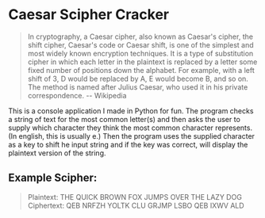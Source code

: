 # Caesar Scipher Cracker
>In cryptography, a Caesar cipher, also known as Caesar's cipher, the shift cipher, Caesar's code or Caesar shift, is one of the simplest and most widely known encryption techniques. It is a type of substitution cipher in which each letter in the plaintext is replaced by a letter some fixed number of positions down the alphabet. For example, with a left shift of 3, D would be replaced by A, E would become B, and so on. The method is named after Julius Caesar, who used it in his private correspondence.
> -- Wikipedia

This is a console application I made in Python for fun.  The program checks a string of text for the most common letter(s) and then asks the user to supply which character they think the most common character represents.  (In english, this is usually e.)  Then the program uses the supplied character as a key to shift he input string and if the key was correct, will display the plaintext version of the string.

## Example Scipher:
>Plaintext:  THE QUICK BROWN FOX JUMPS OVER THE LAZY DOG
>Ciphertext: QEB NRFZH YOLTK CLU GRJMP LSBO QEB IXWV ALD
